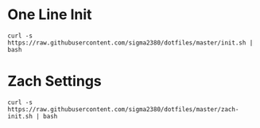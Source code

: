 # One Line Init
    curl -s https://raw.githubusercontent.com/sigma2380/dotfiles/master/init.sh | bash

# Zach Settings
    curl -s https://raw.githubusercontent.com/sigma2380/dotfiles/master/zach-init.sh | bash
